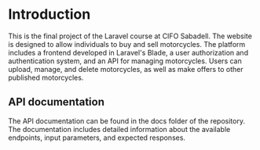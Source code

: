 # Introduction
This is the final project of the Laravel course at CIFO Sabadell. The website is designed to allow individuals to buy and sell motorcycles. The platform includes a frontend developed in Laravel's Blade, a user authorization and authentication system, and an API for managing motorcycles. Users can upload, manage, and delete motorcycles, as well as make offers to other published motorcycles.

## API documentation
The API documentation can be found in the docs folder of the repository. The documentation includes detailed information about the available endpoints, input parameters, and expected responses.
